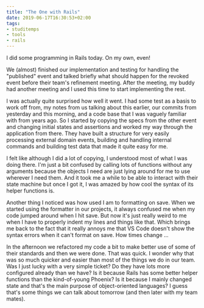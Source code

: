 ```yaml
---
title: "The One with Rails"
date: 2019-06-17T16:30:53+02:00
tags: 
- studitemps
- tools
- rails
---
```


I did some programming in Rails today. On my own, even! 

We (almost) finished our implementation and testing for handling the "published" event and talked briefly what should happen for the revoked event before their team's refinement meeting. After the meeting, my buddy had another meeting and I used this time to start implementing the rest. 

I was actually quite surprised how well it went. I had some test as a basis to work off from, my notes from us talking about this earlier, our commits from yesterday and this morning, and a code base that I was vaguely familiar with from years ago. 
So I started by copying the specs from the other event and changing initial states and assertions and worked my way through the application from there. They have built a structure for very easily processing external domain events, building and handling internal commands and building test data that made it quite easy for me. 

I felt like although I did a lot of copying, I understood most of what I was doing there. I'm just a bit confused by calling lots of functions without any arguments because the objects I need are just lying around for me to use wherever I need them. And it took me a while to be able to interact with their state machine but once I got it, I was amazed by how cool the syntax of its helper functions is. 

Another thing I noticed was how used I am to formatting on save. When we started using the formatter in our projects, it always confused me when my code jumped around when I hit save. But now it's just really weird to me when I have to properly indent my lines and things like that. Which brings me back to the fact that it really annoys me that VS Code doesn't show the syntax errors when it can't format on save. How times change ...

In the afternoon we refactored my code a bit to make better use of some of their standards and then we were done. That was quick. I wonder why that was so much quicker and easier than most of the things we do in our team. Was I just lucky with a very simple ticket? Do they have lots more configured already than we have? Is it because Rails has some better helper functions than the kind-of-young Phoenix? Is it because I mainly changed state and that's the main purpose of object-oriented languages? I guess that's some things we can talk about tomorrow (and then later with my team mates).